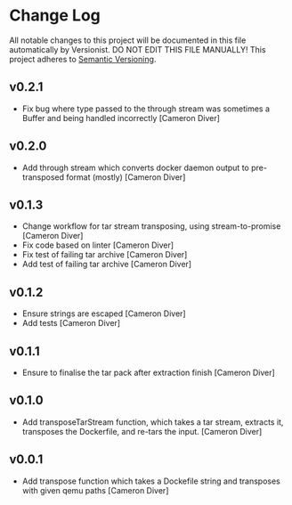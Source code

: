 # Change Log

All notable changes to this project will be documented in this file
automatically by Versionist. DO NOT EDIT THIS FILE MANUALLY!
This project adheres to [Semantic Versioning](http://semver.org/).

## v0.2.1

* Fix bug where type passed to the through stream was sometimes a Buffer and
	being handled incorrectly [Cameron Diver]

## v0.2.0

* Add through stream which converts docker daemon output to pre-transposed
	format (mostly) [Cameron Diver]

## v0.1.3

* Change workflow for tar stream transposing, using stream-to-promise [Cameron
	Diver]
* Fix code based on linter [Cameron Diver]
* Fix test of failing tar archive [Cameron Diver]
* Add test of failing tar archive [Cameron Diver]

## v0.1.2

* Ensure strings are escaped [Cameron Diver]
* Add tests [Cameron Diver]

## v0.1.1

* Ensure to finalise the tar pack after extraction finish [Cameron Diver]

## v0.1.0

* Add transposeTarStream function, which takes a tar stream, extracts it,
	transposes the Dockerfile, and re-tars the input. [Cameron Diver]

## v0.0.1

* Add transpose function which takes a Dockefile string and transposes with
	given qemu paths [Cameron Diver]
